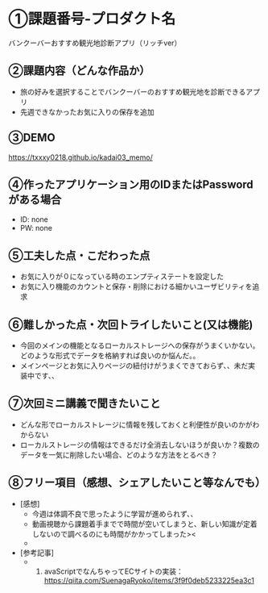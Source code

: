# ①課題番号-プロダクト名

バンクーバーおすすめ観光地診断アプリ（リッチver）

## ②課題内容（どんな作品か）

- 旅の好みを選択することでバンクーバーのおすすめ観光地を診断できるアプリ
- 先週できなかったお気に入りの保存を追加

## ③DEMO

https://txxxy0218.github.io/kadai03_memo/

## ④作ったアプリケーション用のIDまたはPasswordがある場合

- ID: none
- PW: none

## ⑤工夫した点・こだわった点

- お気に入りが０になっている時のエンプティステートを設定した
- お気に入り機能のカウントと保存・削除における細かいユーザビリティを追求

## ⑥難しかった点・次回トライしたいこと(又は機能)

- 今回のメインの機能となるローカルストレージへの保存がうまくいかない。どのような形式でデータを格納すれば良いのか悩んだ。。
- メインページとお気に入りページの紐付けがうまくできておらず、、未だ実装中です、、

## ⑦次回ミニ講義で聞きたいこと

- どんな形でローカルストレージに情報を残しておくと利便性が良いのかがわからない
- ローカルストレージの情報はできるだけ全消去しないほうが良いか？複数のデータを一気に削除したい場合、どのような方法をとるべき？

## ⑧フリー項目（感想、シェアしたいこと等なんでも）

- [感想]
  - 今週は体調不良で思ったように学習が進められず、、
  - 動画視聴から課題着手までで時間が空いてしまうと、新しい知識が定着しないので調べるのにも時間がかかってしまった><
  - 
- [参考記事]
  - 1. avaScriptでなんちゃってECサイトの実装：https://qiita.com/SuenagaRyoko/items/3f9f0deb5233225ea3c1
